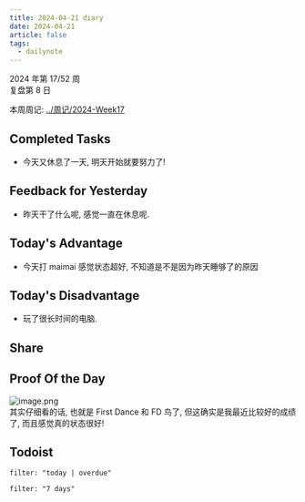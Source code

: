 ```yaml
---
title: 2024-04-21 diary
date: 2024-04-21
article: false
tags:
  - dailynote
---
```

  
2024 年第 17/52 周  
复盘第 8 日

本周周记: [../周记/2024-Week17](../周记/2024-Week17)

## Completed Tasks
- 今天又休息了一天, 明天开始就要努力了!

## Feedback for Yesterday
- 昨天干了什么呢, 感觉一直在休息呢.

## Today's Advantage
- 今天打 maimai 感觉状态超好, 不知道是不是因为昨天睡够了的原因

## Today's Disadvantage
- 玩了很长时间的电脑.

## Share

## Proof Of the Day
![image.png](https://oss.naglfar28.com/naglfar28/202404220103097.png)  
其实仔细看的话, 也就是 First Dance 和 FD 鸟了, 但这确实是我最近比较好的成绩了, 而且感觉真的状态很好!

## Todoist
```todoist
filter: "today | overdue"
```
```todoist
filter: "7 days"
```
